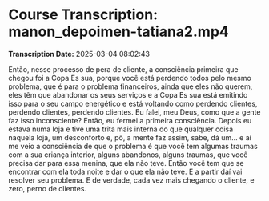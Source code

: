 # Course Transcription: manon_depoimen-tatiana2.mp4
**Transcription Date:** 2025-03-04 08:02:43

 Então, nesse processo de pera de cliente, a consciência primeira que chegou foi a Copa Es sua, porque você está perdendo todos pelo mesmo problema, que é para o problema financeiros, ainda que eles não querem, eles têm que abandonar os seus serviços e a Copa Es sua está emitindo isso para o seu campo energético e está voltando como perdendo clientes, perdendo clientes, perdendo clientes. Eu falei, meu Deus, como que a gente faz isso inconsciente? Então, eu fermei a primeira consciência. Depois eu estava numa loja e tive uma trita mais interna do que qualquer coisa naquela loja, um desconforto e, pô, a mente faz assim, sabe, dá um... e aí me veio a consciência de que o problema é que você tem algumas traumas com a sua criança interior, alguns abandonos, alguns traumas, que você precisa dar para essa menina, que ela não teve. Então você tem que se encontrar com ela toda noite e dar o que ela não teve. E a partir daí vai resolver seu problema. E de verdade, cada vez mais chegando o cliente, e zero, perno de clientes.